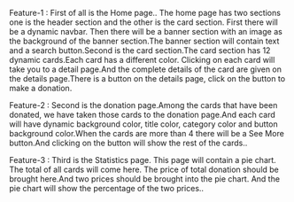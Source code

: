 Feature-1 : First of all is the Home page.. The home page has two sections one is the header section and the other is the card section. First there will be a dynamic navbar. Then there will be a banner section with an image as the background of the banner section.The banner section will contain text and a search button.Second is the card section.The card section has 12 dynamic cards.Each card has a different color. Clicking on each card will take you to a detail page.And the complete details of the card are given on the details page.There is a button on the details page, click on the button to make a donation.

Feature-2 : Second is the donation page.Among the cards that have been donated, we have taken those cards to the donation page.And each card will have dynamic background color, title color, category color and button background color.When the cards are more than 4 there will be a See More button.And clicking on the button will show the rest of the cards..

Feature-3 : Third is the Statistics page. This page will contain a pie chart. The total of all cards will come here. The price of total donation should be brought here.And two prices should be brought into the pie chart. And the pie chart will show the percentage of the two prices..
